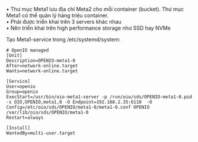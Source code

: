 •	Thư mục Meta1 lưu địa chỉ Meta2 cho mỗi container (bucket). Thư mục Meta1 có thể quản lý hàng triệu container.  
•   Phải được triển khai trên 3 servers khác nhau  
•	Nên triển khai trên high performance storage như SSD hay NVMe

Tạo Meta1-service trong /etc/systemd/system:

    # OpenIO managed
    [Unit]
    Description=OPENIO-meta1-0
    After=network-online.target
    Wants=network-online.target

    [Service]
    User=openio
    Group=openio
    ExecStart=/usr/bin/oio-meta1-server -p /run/oio/sds/OPENIO-meta1-0.pid -s OIO,OPENIO,meta1,0 -O Endpoint=192.168.2.35:6110  -O Config=/etc/oio/sds/OPENIO/meta1-0/meta1-0.conf OPENIO /var/lib/oio/sds/OPENIO/meta1-0
    Restart=always

    [Install]
    WantedBy=multi-user.target
